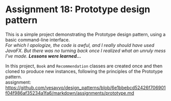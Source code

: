 # Assignment 18: Prototype design pattern

This is a simple project demonstrating the Prototype design pattern, using a basic command-line interface.
<br><i>For which I apologize, the code is awful, and I really should have used JavaFX. But there was no turning back once I realized what an unruly mess I've made. **Lessons were learned...**</i>

In this project, `Book` and `Recommendation` classes are created once and then cloned to produce new instances, following the principles of the Prototype pattern.
<br>
assignment: https://github.com/vesavvo/design_patterns/blob/6e1bbebcd52426f706901f04f986af35234a1fa6/markdown/assignments/prototype.md
